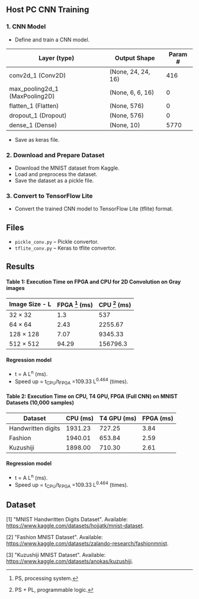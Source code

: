 ## Host PC CNN Training 
### 1. CNN Model 
- Define and train a CNN model.
  
| Layer  (type)                      | Output  Shape     | Param #     |
|------------                        |-----------------  |------------ |
| conv2d_1 (Conv2D)                  |(None, 24, 24, 16) |416          | 
| max_pooling2d_1 (MaxPooling2D)     |(None, 6, 6, 16)   |0            | 
| flatten_1 (Flatten)                |(None, 576)        |0            |
| dropout_1 (Dropout)                |(None, 576)        |0            |
| dense_1 (Dense)                    |(None, 10)         |5770        |

- Save as keras file.

### 2. Download and Prepare Dataset
- Download the MNIST dataset from Kaggle.
- Load and preprocess the dataset.
- Save the dataset as a pickle file.

### 3. Convert to TensorFlow Lite
- Convert the trained CNN model to TensorFlow Lite (tflite) format.

## Files
- `pickle_conv.py` – Pickle convertor.
- `tflite_conv.py` – Keras to tflite convertor.

## Results
#### Table 1: Execution Time on FPGA and CPU for 2D Convolution on Gray images

| Image Size - L | FPGA [^1] (ms) | CPU [^2] (ms)     |
|------------|-----------------|------------|
| 32 × 32    |1.3              |537         | 
| 64 × 64    |2.43             |2255.67     | 
| 128 × 128  |7.07             |9345.33     | 
| 512 × 512  |94.29            |156796.3    |

#### Regression model
- t = A L<sup>n</sup> (ms).
- Speed up = t<sub>CPU</sub>/t<sub>FPGA</sub> =109.33 L<sup>0.464</sup> (times).
[^1]: PS, processing system.
[^2]: PS + PL, programmable logic.

#### Table 2: Execution Time on CPU, T4 GPU, FPGA (Full CNN) on MNIST Datasets (10,000 samples)

| Dataset                | CPU (ms) | T4 GPU (ms)     | FPGA (ms)  |
|------------            |------------|------------|------------|
| Handwritten digits     |1931.23     |727.25      | 3.84       |
| Fashion                |1940.01     |653.84      | 2.59       |
| Kuzushiji              |1898.00     |710.30      | 2.61       |


#### Regression model
- t = A L<sup>n</sup> (ms).
- Speed up = t<sub>CPU</sub>/t<sub>FPGA</sub> =109.33 L<sup>0.464</sup> (times).
[^1]: PS, processing system.
[^2]: PS + PL, programmable logic.

## Dataset

[1] "MNIST Handwritten Digits Dataset". Available: https://www.kaggle.com/datasets/hojjatk/mnist-dataset.

[2] "Fashion MNIST Dataset". Available: https://www.kaggle.com/datasets/zalando-research/fashionmnist.

[3] "Kuzushiji MNIST Dataset". Available: https://www.kaggle.com/datasets/anokas/kuzushiji.
